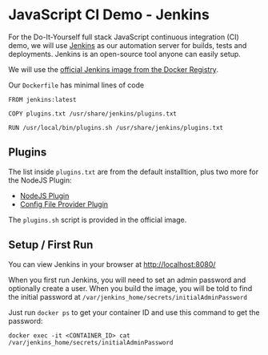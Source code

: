# JavaScript CI Demo - Jenkins

For the Do-It-Yourself full stack JavaScript continuous integration (CI) demo, we will use [Jenkins](https://jenkins.io/) as our automation server for builds, tests and deployments. Jenkins is an open-source tool anyone can easily setup.

We will use the [official Jenkins image from the Docker Registry](https://hub.docker.com/_/jenkins/).

Our `Dockerfile` has minimal lines of code

```
FROM jenkins:latest

COPY plugins.txt /usr/share/jenkins/plugins.txt

RUN /usr/local/bin/plugins.sh /usr/share/jenkins/plugins.txt
```

## Plugins

The list inside `plugins.txt` are from the default installtion, plus two more for the NodeJS Plugin:

- [NodeJS Plugin](https://plugins.jenkins.io/nodejs)
- [Config File Provider Plugin](https://wiki.jenkins.io/display/JENKINS/Config+File+Provider+Plugin)

The `plugins.sh` script is provided in the official image.

## Setup / First Run

You can view Jenkins in your browser at [http://localhost:8080/](http://localhost:8080/)

When you first run Jenkins, you will need to set an admin password and optionally create a user. When you build the image, you will be told to find the initial password at `/var/jenkins_home/secrets/initialAdminPassword`

Just run `docker ps` to get your container ID and use this command to get the password:

```
docker exec -it <CONTAINER_ID> cat /var/jenkins_home/secrets/initialAdminPassword
```
